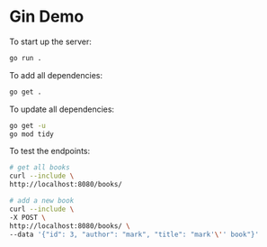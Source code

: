 # Gin Demo

To start up the server:

```bash
go run .
```

To add all dependencies:

```bash
go get .
```

To update all dependencies:

```bash
go get -u
go mod tidy
```

To test the endpoints:

```bash
# get all books
curl --include \
http://localhost:8080/books/

# add a new book
curl --include \
-X POST \
http://localhost:8080/books/ \
--data '{"id": 3, "author": "mark", "title": "mark'\'' book"}'
```
